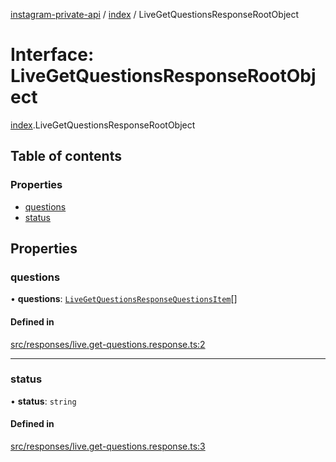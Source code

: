 [instagram-private-api](../../README.md) / [index](../../modules/index.md) / LiveGetQuestionsResponseRootObject

# Interface: LiveGetQuestionsResponseRootObject

[index](../../modules/index.md).LiveGetQuestionsResponseRootObject

## Table of contents

### Properties

- [questions](LiveGetQuestionsResponseRootObject.md#questions)
- [status](LiveGetQuestionsResponseRootObject.md#status)

## Properties

### questions

• **questions**: [`LiveGetQuestionsResponseQuestionsItem`](LiveGetQuestionsResponseQuestionsItem.md)[]

#### Defined in

[src/responses/live.get-questions.response.ts:2](https://github.com/Nerixyz/instagram-private-api/blob/0e0721c/src/responses/live.get-questions.response.ts#L2)

___

### status

• **status**: `string`

#### Defined in

[src/responses/live.get-questions.response.ts:3](https://github.com/Nerixyz/instagram-private-api/blob/0e0721c/src/responses/live.get-questions.response.ts#L3)
